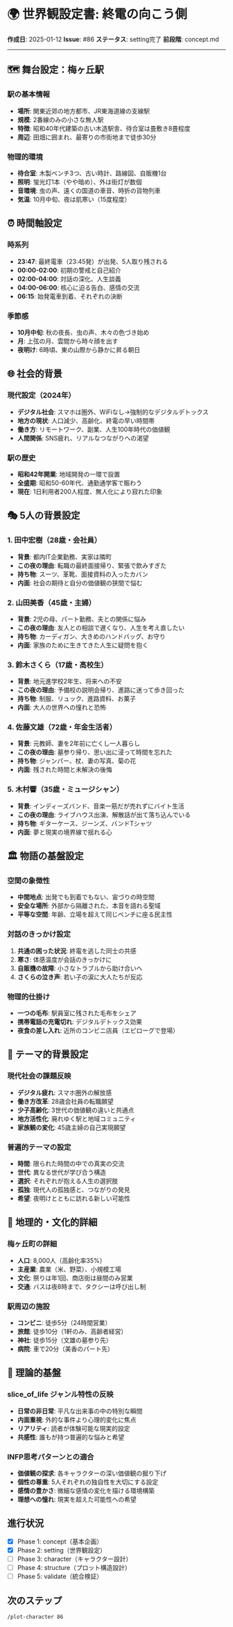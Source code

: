 # 🌍 世界観設定書: 終電の向こう側

**作成日**: 2025-01-12
**Issue**: #86
**ステータス**: setting完了
**前段階**: concept.md

---

## 🗺️ 舞台設定：梅ヶ丘駅

### 駅の基本情報
- **場所**: 関東近郊の地方都市、JR東海道線の支線駅
- **規模**: 2番線のみの小さな無人駅
- **特徴**: 昭和40年代建築の古い木造駅舎、待合室は畳敷き8畳程度
- **周辺**: 田畑に囲まれ、最寄りの市街地まで徒歩30分

### 物理的環境
- **待合室**: 木製ベンチ3つ、古い時計、路線図、自販機1台
- **照明**: 蛍光灯1本（やや暗め）、外は街灯が数個
- **音環境**: 虫の声、遠くの国道の車音、時折の貨物列車
- **気温**: 10月中旬、夜は肌寒い（15度程度）

## ⏰ 時間軸設定

### 時系列
- **23:47**: 最終電車（23:45発）が出発、5人取り残される
- **00:00-02:00**: 初期の警戒と自己紹介
- **02:00-04:00**: 対話の深化、人生談義
- **04:00-06:00**: 核心に迫る告白、感情の交流
- **06:15**: 始発電車到着、それぞれの決断

### 季節感
- **10月中旬**: 秋の夜長、虫の声、木々の色づき始め
- **月**: 上弦の月、雲間から時々顔を出す
- **夜明け**: 6時頃、東の山際から静かに昇る朝日

## 🌐 社会的背景

### 現代設定（2024年）
- **デジタル社会**: スマホは圏外、WiFiなし→強制的なデジタルデトックス
- **地方の現状**: 人口減少、高齢化、終電の早い時間帯
- **働き方**: リモートワーク、副業、人生100年時代の価値観
- **人間関係**: SNS疲れ、リアルなつながりへの渇望

### 駅の歴史
- **昭和42年開業**: 地域開発の一環で設置
- **全盛期**: 昭和50-60年代、通勤通学客で賑わう
- **現在**: 1日利用者200人程度、無人化により寂れた印象

## 🎭 5人の背景設定

### 1. 田中宏樹（28歳・会社員）
- **背景**: 都内IT企業勤務、実家は隣町
- **この夜の理由**: 転職の最終面接帰り、緊張で飲みすぎた
- **持ち物**: スーツ、革靴、面接資料の入ったカバン
- **内面**: 社会の期待と自分の価値観の狭間で悩む

### 2. 山田美香（45歳・主婦）
- **背景**: 2児の母、パート勤務、夫との関係に悩み
- **この夜の理由**: 友人との相談で遅くなり、人生を考え直したい
- **持ち物**: カーディガン、大きめのハンドバッグ、お守り
- **内面**: 家族のために生きてきた人生に疑問を抱く

### 3. 鈴木さくら（17歳・高校生）
- **背景**: 地元進学校2年生、将来への不安
- **この夜の理由**: 予備校の説明会帰り、進路に迷って歩き回った
- **持ち物**: 制服、リュック、進路資料、お菓子
- **内面**: 大人の世界への憧れと恐怖

### 4. 佐藤文雄（72歳・年金生活者）
- **背景**: 元教師、妻を2年前に亡くし一人暮らし
- **この夜の理由**: 墓参り帰り、思い出に浸って時間を忘れた
- **持ち物**: ジャンパー、杖、妻の写真、菊の花
- **内面**: 残された時間と未解決の後悔

### 5. 木村響（35歳・ミュージシャン）
- **背景**: インディーズバンド、音楽一筋だが売れずにバイト生活
- **この夜の理由**: ライブハウス出演、解散話が出て落ち込んでいる
- **持ち物**: ギターケース、ジーンズ、バンドTシャツ
- **内面**: 夢と現実の境界線で揺れる心

## 🏛️ 物語の基盤設定

### 空間の象徴性
- **中間地点**: 出発でも到着でもない、宙づりの時空間
- **安全な場所**: 外部から隔離された、本音を語れる聖域
- **平等な空間**: 年齢、立場を超えて同じベンチに座る民主性

### 対話のきっかけ設定
1. **共通の困った状況**: 終電を逃した同士の共感
2. **寒さ**: 体感温度が会話のきっかけに
3. **自販機の故障**: 小さなトラブルから助け合いへ
4. **さくらの泣き声**: 若い子の涙に大人たちが反応

### 物理的仕掛け
- **一つの毛布**: 駅員室に残された毛布をシェア
- **携帯電話の充電切れ**: デジタルデトックス効果
- **夜食の差し入れ**: 近所のコンビニ店員（エピローグで登場）

## 🌟 テーマ的背景設定

### 現代社会の課題反映
- **デジタル疲れ**: スマホ圏外の解放感
- **働き方改革**: 28歳会社員の転職願望
- **少子高齢化**: 3世代の価値観の違いと共通点
- **地方活性化**: 廃れゆく駅と地域コミュニティ
- **家族観の変化**: 45歳主婦の自己実現願望

### 普遍的テーマの設定
- **時間**: 限られた時間の中での真実の交流
- **世代**: 異なる世代が学び合う構造
- **選択**: それぞれが抱える人生の選択肢
- **孤独**: 現代人の孤独感と、つながりの発見
- **希望**: 夜明けとともに訪れる新しい可能性

## 📍 地理的・文化的詳細

### 梅ヶ丘町の詳細
- **人口**: 8,000人（高齢化率35%）
- **主産業**: 農業（米、野菜）、小規模工場
- **文化**: 祭りは年1回、商店街は昼間のみ営業
- **交通**: バスは夜8時まで、タクシーは呼び出し制

### 駅周辺の施設
- **コンビニ**: 徒歩5分（24時間営業）
- **旅館**: 徒歩10分（1軒のみ、高齢者経営）
- **神社**: 徒歩15分（文雄の墓参り先）
- **病院**: 車で20分（美香のパート先）

## 🎯 理論的基盤

### slice_of_life ジャンル特性の反映
- **日常の非日常**: 平凡な出来事の中の特別な瞬間
- **内面重視**: 外的な事件より心理的変化に焦点
- **リアリティ**: 読者が体験可能な現実的設定
- **共感性**: 誰もが持つ普遍的な悩みと希望

### INFP思考パターンとの適合
- **価値観の探求**: 各キャラクターの深い価値観の掘り下げ
- **個性の尊重**: 5人それぞれの独自性を大切にする設定
- **感情の豊かさ**: 微細な感情の変化を描ける環境構築
- **理想への憧れ**: 現実を超えた可能性への希望

## 進行状況
- [x] Phase 1: concept（基本企画）
- [x] Phase 2: setting（世界観設定）
- [ ] Phase 3: character（キャラクター設計）
- [ ] Phase 4: structure（プロット構造設計）
- [ ] Phase 5: validate（統合検証）

## 次のステップ
```bash
/plot-character 86
```